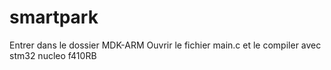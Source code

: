 # smartpark
Entrer dans le dossier MDK-ARM
Ouvrir le fichier main.c et le compiler avec stm32 nucleo f410RB

